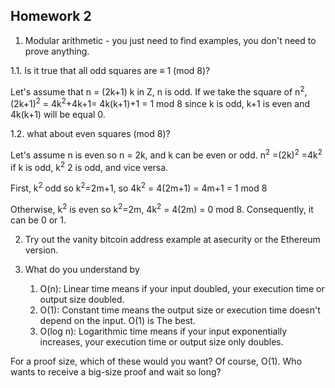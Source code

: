 ## Homework 2

1. Modular arithmetic - you just need to find examples, you don't need to prove anything.
 
1.1. Is it true that all odd squares are ≡ 1 (mod 8)?
 
Let's assume that n = (2k+1) k in Z, n is odd. If we take the square of n<sup>2</sup>, (2k+1)<sup>2</sup> = 4k<sup>2</sup>+4k+1= 4k(k+1)+1 = 1 mod 8 since k is odd, k+1 is even and 4k(k+1) will be equal 0.  

1.2. what about even squares (mod 8)?

Let's assume n is even so n = 2k, and k can be even or odd. n<sup>2</sup> =(2k)<sup>2</sup> =4k<sup>2</sup> if k is odd, k<sup>2</sup> 2 is odd, and vice versa. 

First, k<sup>2</sup> odd so k<sup>2</sup>=2m+1, so 4k<sup>2</sup> = 4(2m+1) = 4m+1 = 1 mod 8


Otherwise, k<sup>2</sup> is even so k<sup>2</sup>=2m, 4k<sup>2</sup> = 4(2m) = 0 mod 8. Consequently, it can be 0 or 1. 

2. Try out the vanity bitcoin address example at asecurity or the Ethereum version.
3. What do you understand by<br />

    1. O(n): Linear time means if your input doubled, your execution time or output size doubled. <br />
    2. O(1): Constant time means the output size or execution time doesn't depend on the input. O(1) is The best. <br />
    3. O(log n): Logarithmic time means if your input exponentially increases, your execution time or output size only doubles. <br />


For a proof size, which of these would you want?
Of course, O(1). Who wants to receive a big-size proof and wait so long? 

